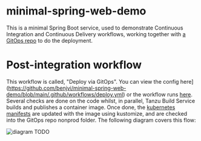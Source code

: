 # minimal-spring-web-demo

This is a minimal Spring Boot service, used to demonstrate Continuous Integration and Continuous Delivery workflows, working together with [a GitOps repo](https://github.com/benjvi/apps-gitops) to do the deployment.

# Post-integration workflow

This workflow is called, "Deploy via GitOps". You can view the config here](https://github.com/benjvi/minimal-spring-web-demo/blob/main/.github/workflows/deploy.yml) or the workflow runs [here](https://github.com/benjvi/minimal-spring-web-demo/actions/workflows/deploy.yml). Several checks are done on the code whilst, in parallel, Tanzu Build Service builds and publishes a container image. Once done, the [kubernetes manifests](https://github.com/benjvi/minimal-spring-web-demo/tree/main/k8s) are updated with the image using kustomize, and are checked into the GitOps repo nonprod folder. The following diagram covers this flow:

![diagram TODO]()
